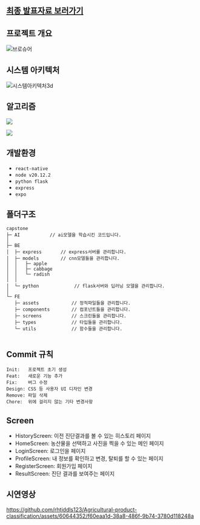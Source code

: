 ## [최종 발표자료 보러가기](https://docs.google.com/presentation/d/e/2PACX-1vQUcHRtOuFwj0a8N5oigyEV6WJdl1LqsW66oX-JDnCxmga_al-MWjOg4zYbIF20PA/pub?start=false&loop=false&delayms=3000&slide=id.p1)

## 프로젝트 개요
![브로슈어](https://github.com/rhtjddls123/hello_react/assets/60644352/3013c385-bcc5-4267-b709-9effd23dde12)

## 시스템 아키텍처
![시스템아키텍처3d](https://github.com/rhtjddls123/Agricultural-product-classification/assets/60644352/c74f62e7-9916-4d69-a967-aef28ddbfc40)

## 알고리즘
![](https://velog.velcdn.com/images/jjjk0605/post/f0d30293-81e9-4ff1-8f51-370327d8ec4d/image.png)

![](https://velog.velcdn.com/images/jjjk0605/post/727e16ab-062f-49ca-9ce4-8a6b579c339c/image.png)


## 개발환경

- `react-native`
- `node v20.12.2`
- `python flask`
- `express`
- `expo`

## 폴더구조

```
capstone
├─ AI			// ai모델을 학습시킨 코드입니다.
│
├─ BE
│  ├─ express    	// express서버를 관리합니다.
│  ├─ models 		// cnn모델들을 관리합니다.
│  │   ├─ apple     
│  │   ├─ cabbage   
│  │   └─ radish    
│  │
│  └─ python	         // flask서버와 딥러닝 모델을 관리합니다.
│  
└─ FE
   ├─ assets            // 정적파일들을 관리합니다.
   ├─ components        // 컴포넌트들을 관리합니다.
   ├─ screens           // 스크린들을 관리합니다.
   ├─ types             // 타입들을 관리합니다.
   └─ utils             // 함수들을 관리합니다.
 

```

## Commit 규칙

```
Init:	프로젝트 초기 생성
Feat:	새로운 기능 추가
Fix:	버그 수정
Design:	CSS 등 사용자 UI 디자인 변경
Remove:	파일 삭제
Chore:	위에 걸리지 않는 기타 변경사항
```

## Screen

- HistoryScreen: 이전 진단결과를 볼 수 있는 히스토리 페이지
- HomeScreen: 농산물을 선택하고 사진을 찍을 수 있는 메인 페이지
- LoginScreen: 로그인을 페이지
- ProfileScreen: 내 정보를 확인하고 변경, 탈퇴를 할 수 있는 페이지
- RegisterScreen: 회원가입 페이지
- ResultScreen: 진단 결과를 보여주는 페이지

## 시연영상
https://github.com/rhtjddls123/Agricultural-product-classification/assets/60644352/f60eaa1d-38a8-486f-9b74-3780d118248a

